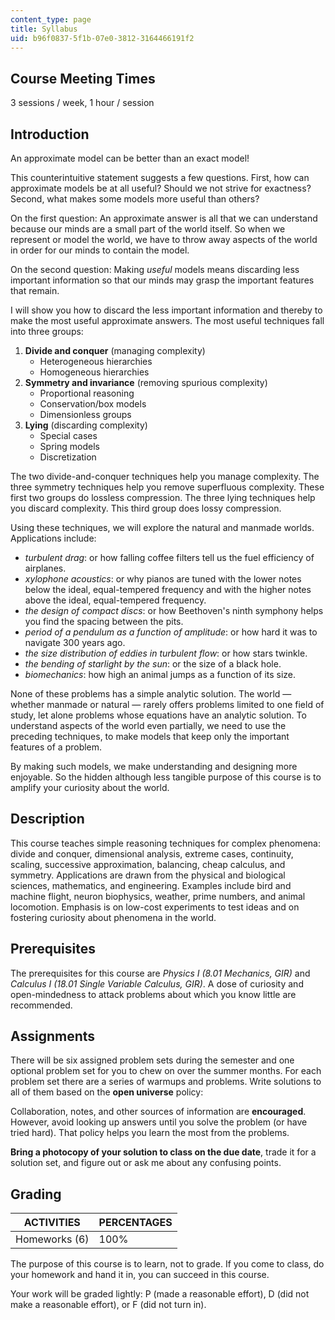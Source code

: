 ```yaml
---
content_type: page
title: Syllabus
uid: b96f0837-5f1b-07e0-3812-3164466191f2
---
```


Course Meeting Times
--------------------

3 sessions / week, 1 hour / session

Introduction
------------

An approximate model can be better than an exact model!

This counterintuitive statement suggests a few questions. First, how can approximate models be at all useful? Should we not strive for exactness? Second, what makes some models more useful than others?

On the first question: An approximate answer is all that we can understand because our minds are a small part of the world itself. So when we represent or model the world, we have to throw away aspects of the world in order for our minds to contain the model.

On the second question: Making _useful_ models means discarding less important information so that our minds may grasp the important features that remain.

I will show you how to discard the less important information and thereby to make the most useful approximate answers. The most useful techniques fall into three groups:

1.  **Divide and conquer** (managing complexity)
    *   Heterogeneous hierarchies
    *   Homogeneous hierarchies
2.  **Symmetry and invariance** (removing spurious complexity)
    *   Proportional reasoning
    *   Conservation/box models
    *   Dimensionless groups
3.  **Lying** (discarding complexity)
    *   Special cases
    *   Spring models
    *   Discretization

The two divide-and-conquer techniques help you manage complexity. The three symmetry techniques help you remove superfluous complexity. These first two groups do lossless compression. The three lying techniques help you discard complexity. This third group does lossy compression.

Using these techniques, we will explore the natural and manmade worlds. Applications include:

*   _turbulent drag_: or how falling coffee filters tell us the fuel efficiency of airplanes.
*   _xylophone acoustics_: or why pianos are tuned with the lower notes below the ideal, equal-tempered frequency and with the higher notes above the ideal, equal-tempered frequency.
*   _the design of compact discs_: or how Beethoven's ninth symphony helps you find the spacing between the pits.
*   _period of a pendulum as a function of amplitude_: or how hard it was to navigate 300 years ago.
*   _the size distribution of eddies in turbulent flow_: or how stars twinkle.
*   _the bending of starlight by the sun_: or the size of a black hole.
*   _biomechanics_: how high an animal jumps as a function of its size.

None of these problems has a simple analytic solution. The world — whether manmade or natural — rarely offers problems limited to one field of study, let alone problems whose equations have an analytic solution. To understand aspects of the world even partially, we need to use the preceding techniques, to make models that keep only the important features of a problem.

By making such models, we make understanding and designing more enjoyable. So the hidden although less tangible purpose of this course is to amplify your curiosity about the world.

Description
-----------

This course teaches simple reasoning techniques for complex phenomena: divide and conquer, dimensional analysis, extreme cases, continuity, scaling, successive approximation, balancing, cheap calculus, and symmetry. Applications are drawn from the physical and biological sciences, mathematics, and engineering. Examples include bird and machine flight, neuron biophysics, weather, prime numbers, and animal locomotion. Emphasis is on low-cost experiments to test ideas and on fostering curiosity about phenomena in the world.

Prerequisites
-------------

The prerequisites for this course are _Physics I (8.01 Mechanics, GIR)_ and _Calculus I (18.01 Single Variable Calculus, GIR)_. A dose of curiosity and open-mindedness to attack problems about which you know little are recommended.

Assignments
-----------

There will be six assigned problem sets during the semester and one optional problem set for you to chew on over the summer months. For each problem set there are a series of warmups and problems. Write solutions to all of them based on the **open universe** policy:

Collaboration, notes, and other sources of information are **encouraged**. However, avoid looking up answers until you solve the problem (or have tried hard). That policy helps you learn the most from the problems.

**Bring a photocopy of your solution to class on the due date**, trade it for a solution set, and figure out or ask me about any confusing points.

Grading
-------

| ACTIVITIES | PERCENTAGES |
| --- | --- |
| Homeworks (6) | 100% 

The purpose of this course is to learn, not to grade. If you come to class, do your homework and hand it in, you can succeed in this course.

Your work will be graded lightly: P (made a reasonable effort), D (did not make a reasonable effort), or F (did not turn in).